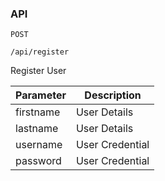 ### API

`POST`
```
/api/register
```
<p>Register User</p>

| Parameter | Description |
| --------- | ----------- |
| firstname | User Details | 
| lastname | User Details | 
| username | User Credential | 
| password | User Credential | 
